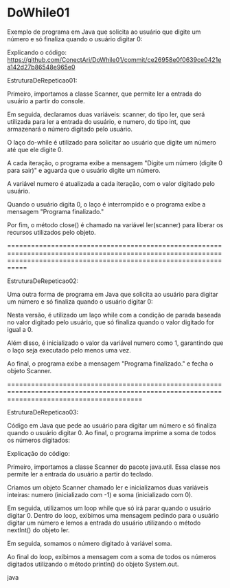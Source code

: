 # DoWhile01

Exemplo de programa em Java que solicita ao usuário que digite um número e só finaliza quando o usuário digitar 0:

Explicando o código: https://github.com/ConectAri/DoWhile01/commit/ce26958e0f0639ce0421ea142d27b86548e965e0


EstruturaDeRepeticao01:  

Primeiro, importamos a classe Scanner, que permite ler a entrada do usuário a partir do console.

Em seguida, declaramos duas variáveis: scanner, do tipo ler, que será utilizada para ler a entrada do usuário, e numero, do tipo int,
que armazenará o número digitado pelo usuário.

O laço do-while é utilizado para solicitar ao usuário que digite um número até que ele digite 0.

A cada iteração, o programa exibe a mensagem "Digite um número (digite 0 para sair)" e aguarda que o usuário digite um número.

A variável numero é atualizada a cada iteração, com o valor digitado pelo usuário.

Quando o usuário digita 0, o laço é interrompido e o programa exibe a mensagem "Programa finalizado."

Por fim, o método close() é chamado na variável ler(scanner) para liberar os recursos utilizados pelo objeto.


=======================================================================================================================================================================

EstruturaDeRepeticao02:  

Uma outra forma de programa em Java que solicita ao usuário para digitar um número e só finaliza quando o usuário digitar 0:

Nesta versão, é utilizado um laço while com a condição de parada baseada no valor digitado pelo usuário, que só finaliza quando o valor digitado for igual a 0. 

Além disso, é inicializado o valor da variável numero como 1, garantindo que o laço seja executado pelo menos uma vez.

Ao final, o programa exibe a mensagem "Programa finalizado." e fecha o objeto Scanner.

==============================================================================================================================================

EstruturaDeRepeticao03:


Código em Java que pede ao usuário para digitar um número e só finaliza quando o usuário digitar 0. Ao final, o programa imprime a soma de todos os números digitados:

Explicação do código:

Primeiro, importamos a classe Scanner do pacote java.util. Essa classe nos permite ler a entrada do usuário a partir do teclado.

Criamos um objeto Scanner chamado ler e inicializamos duas variáveis inteiras: numero (inicializado com -1) e soma (inicializado com 0).

Em seguida, utilizamos um loop while que só irá parar quando o usuário digitar 0. Dentro do loop, exibimos uma mensagem pedindo para o usuário digitar um número e lemos a entrada do usuário utilizando o método nextInt() do objeto ler.

Em seguida, somamos o número digitado à variável soma.

Ao final do loop, exibimos a mensagem com a soma de todos os números digitados utilizando o método println() do objeto System.out.

java

